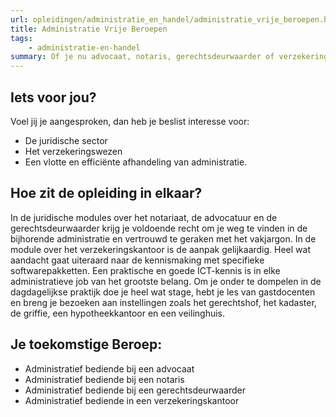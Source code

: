 ```yaml
---
url: opleidingen/administratie_en_handel/administratie_vrije_beroepen.html
title: Administratie Vrije Beroepen
tags: 
	- administratie-en-handel
summary: Of je nu advocaat, notaris, gerechtsdeurwaarder of verzekeringsagent bent, zonder goed administratief personeel sta je nergens. Enkel met een vlotte organisatie en een vlekkeloze administratie kan je je kantoor draaiende houden. De rol die een administratief bediende daarin speelt, kan je maar beter niet onderschatten.
---
```


## Iets voor jou?

Voel jij je aangesproken, dan heb je beslist interesse voor:

* De juridische sector
* Het verzekeringswezen
* Een vlotte en efficiënte afhandeling van administratie.

## Hoe zit de opleiding in elkaar?

In de juridische modules over het notariaat, de advocatuur en de gerechtsdeurwaarder krijg je voldoende recht om je weg te vinden in de bijhorende administratie en vertrouwd te geraken met het vakjargon. In de module over het verzekeringskantoor is de aanpak gelijkaardig. Heel wat aandacht gaat uiteraard naar de kennismaking met specifieke softwarepakketten. Een praktische en goede ICT-kennis is in elke administratieve job van het grootste belang. Om je onder te dompelen in de dagdagelijkse praktijk doe je heel wat stage, hebt je les van gastdocenten en breng je bezoeken aan instellingen zoals het gerechtshof, het kadaster, de griffie, een hypotheekkantoor en een veilinghuis.

## Je toekomstige Beroep:

* Administratief bediende bij een advocaat
* Administratief bediende bij een notaris
* Administratief bediende bij een gerechtsdeurwaarder
* Administratief bediende in een verzekeringskantoor
